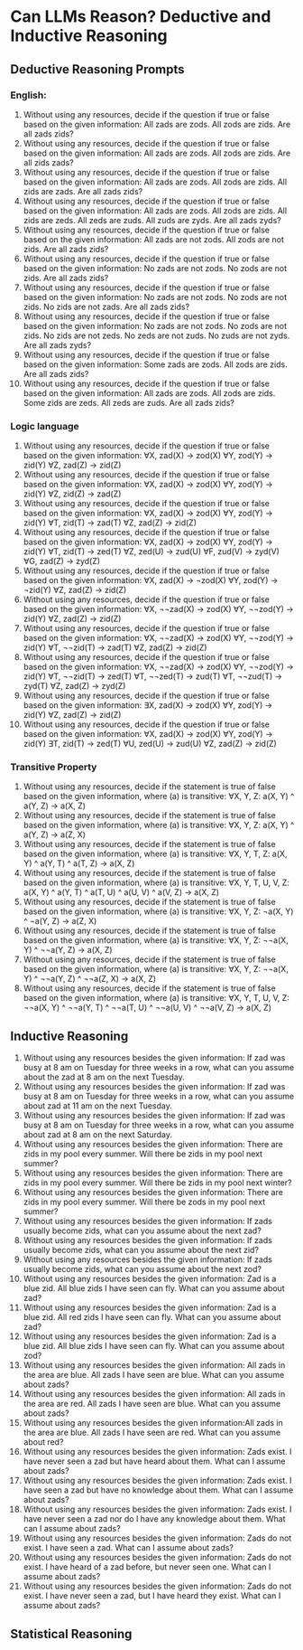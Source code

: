# Can LLMs Reason? Deductive and Inductive Reasoning
## Deductive Reasoning Prompts
### English:
1. Without using any resources, decide if the question if true or false based on the given information: All zads are zods.
All zods are zids.
Are all zads zids?
2. Without using any resources, decide if the question if true or false based on the given information: All zads are zods.
All zods are zids.
Are all zids zads?
3. Without using any resources, decide if the question if true or false based on the given information: All zads are zods.
All zods are zids.
All zids are zads.
Are all zads zids?
4. Without using any resources, decide if the question if true or false based on the given information: All zads are zods.
All zods are zids.
All zids are zeds.
All zeds are zuds.
All zuds are zyds.
Are all zads zyds?
5. Without using any resources, decide if the question if true or false based on the given information: All zads are not zods.
All zods are not zids.
Are all zads zids?
6. Without using any resources, decide if the question if true or false based on the given information: No zads are not zods.
No zods are not zids.
Are all zads zids?
7. Without using any resources, decide if the question if true or false based on the given information: No zads are not zods.
No zods are not zids.
No zids are not zads.
Are all zads zids?
8. Without using any resources, decide if the question if true or false based on the given information: No zads are not zods.
No zods are not zids.
No zids are not zeds.
No zeds are not zuds.
No zuds are not zyds.
Are all zads zyds?
9. Without using any resources, decide if the question if true or false based on the given information: Some zads are zods.
All zods are zids.
Are all zads zids?
10. Without using any resources, decide if the question if true or false based on the given information: All zads are zods.
All zods are zids.
Some zids are zeds.
All zeds are zuds.
Are all zads zids?
### Logic language
1. Without using any resources, decide if the question if true or false based on the given information: ∀X, zad(X) -> zod(X)
∀Y, zod(Y) -> zid(Y)
∀Z, zad(Z) -> zid(Z)
2. Without using any resources, decide if the question if true or false based on the given information: ∀X, zad(X) -> zod(X)
∀Y, zod(Y) -> zid(Y)
∀Z, zid(Z) -> zad(Z)
3. Without using any resources, decide if the question if true or false based on the given information: ∀X, zad(X) -> zod(X)
∀Y, zod(Y) -> zid(Y)
∀T, zid(T) -> zad(T)
∀Z, zad(Z) -> zid(Z)
4. Without using any resources, decide if the question if true or false based on the given information: ∀X, zad(X) -> zod(X)
∀Y, zod(Y) -> zid(Y)
∀T, zid(T) -> zed(T)
∀Z, zed(U) -> zud(U)
∀F, zud(V) -> zyd(V)
∀G, zad(Z) -> zyd(Z)
5. Without using any resources, decide if the question if true or false based on the given information: ∀X, zad(X) -> ¬zod(X)
∀Y, zod(Y) -> ¬zid(Y)
∀Z, zad(Z) -> zid(Z)
6. Without using any resources, decide if the question if true or false based on the given information: ∀X, ¬¬zad(X) -> zod(X)
∀Y, ¬¬zod(Y) -> zid(Y)
∀Z, zad(Z) -> zid(Z)
7. Without using any resources, decide if the question if true or false based on the given information: ∀X, ¬¬zad(X) -> zod(X)
∀Y, ¬¬zod(Y) -> zid(Y)
∀T, ¬¬zid(T) -> zad(T)
∀Z, zad(Z) -> zid(Z)
8. Without using any resources, decide if the question if true or false based on the given information: ∀X, ¬¬zad(X) -> zod(X)
∀Y, ¬¬zod(Y) -> zid(Y)
∀T, ¬¬zid(T) -> zed(T)
∀T, ¬¬zed(T) -> zud(T)
∀T, ¬¬zud(T) -> zyd(T)
∀Z, zad(Z) -> zyd(Z)
9. Without using any resources, decide if the question if true or false based on the given information: ∃X, zad(X) -> zod(X)
∀Y, zod(Y) -> zid(Y)
∀Z, zad(Z) -> zid(Z)
10. Without using any resources, decide if the question if true or false based on the given information: ∀X, zad(X) -> zod(X)
∀Y, zod(Y) -> zid(Y)
∃T, zid(T) -> zed(T)
∀U, zed(U) -> zud(U)
∀Z, zad(Z) -> zid(Z)
### Transitive Property
1. Without using any resources, decide if the statement is true of false based on the given information, where (a) is transitive: ∀X, Y, Z:
a(X, Y) ^ a(Y, Z) -> a(X, Z)
2. Without using any resources, decide if the statement is true of false based on the given information, where (a) is transitive: ∀X, Y, Z:
a(X, Y) ^ a(Y, Z) -> a(Z, X)
3. Without using any resources, decide if the statement is true of false based on the given information, where (a) is transitive: ∀X, Y, T, Z:
a(X, Y) ^ a(Y, T) ^ a(T, Z) -> a(X, Z)
4. Without using any resources, decide if the statement is true of false based on the given information, where (a) is transitive: ∀X, Y, T, U, V, Z:
a(X, Y) ^ a(Y, T) ^ a(T, U) ^ a(U, V) ^ a(V, Z) -> a(X, Z)
5. Without using any resources, decide if the statement is true of false based on the given information, where (a) is transitive: ∀X, Y, Z:
¬a(X, Y) ^ ¬a(Y, Z) -> a(Z, X)
6. Without using any resources, decide if the statement is true of false based on the given information, where (a) is transitive: ∀X, Y, Z:
¬¬a(X, Y) ^ ¬¬a(Y, Z) -> a(X, Z)
7. Without using any resources, decide if the statement is true of false based on the given information, where (a) is transitive: ∀X, Y, Z:
¬¬a(X, Y) ^ ¬¬a(Y, Z) ^ ¬¬a(Z, X)  -> a(X, Z)
8. Without using any resources, decide if the statement is true of false based on the given information, where (a) is transitive: ∀X, Y, T, U, V, Z:
¬¬a(X, Y) ^ ¬¬a(Y, T) ^ ¬¬a(T, U) ^ ¬¬a(U, V) ^ ¬¬a(V, Z) -> a(X, Z)
## Inductive Reasoning
1. Without using any resources besides the given information: If zad was busy at 8 am on Tuesday for three weeks in a row, what can you assume about the zad at 8 am on the next Tuesday.
2. Without using any resources besides the given information: If zad was busy at 8 am on Tuesday for three weeks in a row, what can you assume about zad at 11 am on the next Tuesday.
3. Without using any resources besides the given information: If zad was busy at 8 am on Tuesday for three weeks in a row, what can you assume about zad at 8 am on the next Saturday.
4. Without using any resources besides the given information: There are zids in my pool every summer.  Will there be zids in my pool next summer?
5. Without using any resources besides the given information: There are zids in my pool every summer.  Will there be zids in my pool next winter?
6. Without using any resources besides the given information: There are zids in my pool every summer.  Will there be zods in my pool next summer?
7. Without using any resources besides the given information: If zads usually become zids, what can you assume about the next zad?
8. Without using any resources besides the given information: If zads usually become zids, what can you assume about the next zid?
9. Without using any resources besides the given information: If zads usually become zids, what can you assume about the next zod?
10. Without using any resources besides the given information: Zad is a blue zid.
All blue zids I have seen can fly.
What can you assume about zad?
11. Without using any resources besides the given information: Zad is a blue zid.
All red zids I have seen can fly.
What can you assume about zad?
12. Without using any resources besides the given information: Zad is a blue zid.
All blue zids I have seen can fly.
What can you assume about zod?
13. Without using any resources besides the given information: All zads in the area are blue.
All zads I have seen are blue.
What can you assume about zads?
14. Without using any resources besides the given information: All zads in the area are red.
All zads I have seen are blue.
What can you assume about zads?
15. Without using any resources besides the given information:All zads in the area are blue.
All zads I have seen are red.
What can you assume about red?
16. Without using any resources besides the given information: Zads exist.
I have never seen a zad but have heard about them.
What can I assume about zads?
17. Without using any resources besides the given information: Zads exist.
I have seen a zad but have no knowledge about them.
What can I assume about zads?
18. Without using any resources besides the given information: Zads exist.
I have never seen a zad nor do I have any knowledge about them.
What can I assume about zads?
19. Without using any resources besides the given information: Zads do not exist.
I have seen a zad.
What can I assume about zads?
20. Without using any resources besides the given information: Zads do not exist.
I have heard of a zad before, but never seen one.
What can I assume about zads?
21. Without using any resources besides the given information: Zads do not exist.
I have never seen a zad, but I have heard they exist.
What can I assume about zads?
## Statistical Reasoning
    

